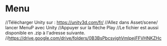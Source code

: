 # Menu
//Télécharger Unity sur : https://unity3d.com/fr/
//Allez dans Asset/scene/ lancer MenuP avec Unity
//Appuyer sur la flèche Play
//Le fichier est aussi disponible en .zip à l'adresse suivante.
//https://drive.google.com/drive/folders/0B3BsPbcsvjghVmlpejFFVHNKZHc
